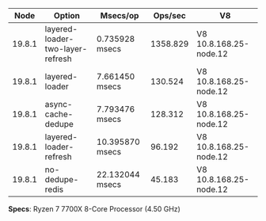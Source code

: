 | Node   | Option                           | Msecs/op        | Ops/sec  | V8                     |
| ------ | -------------------------------- | --------------- | -------- | ---------------------- |
| 19.8.1 | layered-loader-two-layer-refresh | 0.735928 msecs  | 1358.829 | V8 10.8.168.25-node.12 |
| 19.8.1 | layered-loader                   | 7.661450 msecs  | 130.524  | V8 10.8.168.25-node.12 |
| 19.8.1 | async-cache-dedupe               | 7.793476 msecs  | 128.312  | V8 10.8.168.25-node.12 |
| 19.8.1 | layered-loader-refresh           | 10.395870 msecs | 96.192   | V8 10.8.168.25-node.12 |
| 19.8.1 | no-dedupe-redis                  | 22.132044 msecs | 45.183   | V8 10.8.168.25-node.12 |

**Specs**: Ryzen 7 7700X 8-Core Processor (4.50 GHz)